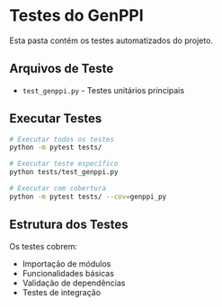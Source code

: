 # Testes do GenPPI

Esta pasta contém os testes automatizados do projeto.

## Arquivos de Teste

- `test_genppi.py` - Testes unitários principais

## Executar Testes

```bash
# Executar todos os testes
python -m pytest tests/

# Executar teste específico
python tests/test_genppi.py

# Executar com cobertura
python -m pytest tests/ --cov=genppi_py
```

## Estrutura dos Testes

Os testes cobrem:
- Importação de módulos
- Funcionalidades básicas
- Validação de dependências
- Testes de integração